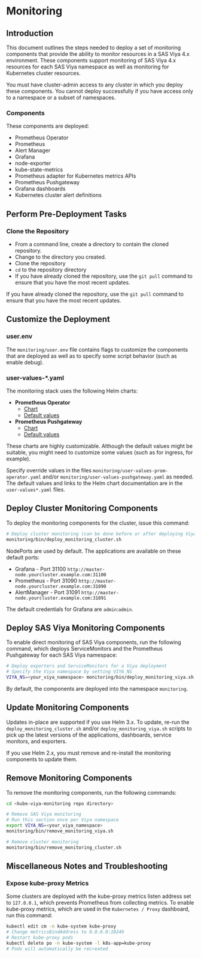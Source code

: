 # Monitoring

## Introduction

This document outlines the steps needed to deploy a set of monitoring
components that provide the ability to monitor resources in a SAS Viya 4.x
environment. These components support monitoring of SAS Viya 4.x resources
for each SAS Viya namespace as well as monitoring for Kubernetes cluster
resources.

You must have cluster-admin access to any cluster in which you deploy these
components. You cannot deploy successfully if you have access only to a
namespace or a subset of namespaces.

### Components

These components are deployed:

* Prometheus Operator
* Prometheus
* Alert Manager
* Grafana
* node-exporter
* kube-state-metrics
* Prometheus adapter for Kubernetes metrics APIs
* Prometheus Pushgateway
* Grafana dashboards
* Kubernetes cluster alert definitions

## Perform Pre-Deployment Tasks

### Clone the Repository

* From a command line, create a directory to contain the cloned repository.
* Change to the directory you created.
* Clone the repository
* `cd` to the repository directory
* If you have already cloned the repository, use the `git pull` command to
ensure that you have the most recent updates.

If you have already cloned the repository, use the `git pull` command to ensure
that you have the most recent updates.

## Customize the Deployment

### user.env

The `monitoring/user.env` file contains flags to customize the components that are
deployed as well as to specify some script behavior (such as enable debug).

### user-values-*.yaml

The monitoring stack uses the following Helm charts:

* **Prometheus Operator**
  * [Chart](https://github.com/helm/charts/blob/master/stable/prometheus-operator/README.md)
  * [Default values](https://github.com/helm/charts/blob/master/stable/prometheus-operator/values.yaml)
* **Prometheus Pushgateway**
  * [Chart](https://github.com/helm/charts/tree/master/stable/prometheus-pushgateway)
  * [Default values](https://github.com/helm/charts/blob/master/stable/prometheus-pushgateway/values.yaml)

These charts are highly customizable. Although the default values might be
suitable, you might need to customize some values (such as for ingress,
for example).

Specify override values in the files `monitoring/user-values-prom-operator.yaml`
and/or `monitoring/user-values-pushgateway.yaml` as needed. The default values and
links to the Helm chart documentation are in the `user-values*.yaml` files.

## Deploy Cluster Monitoring Components

To deploy the monitoring components for the cluster, issue this command:

```bash
# Deploy cluster monitoring (can be done before or after deploying Viya)
monitoring/bin/deploy_monitoring_cluster.sh
```

NodePorts are used by default. The applications are available on these default ports:

* Grafana - Port 31100 `http://master-node.yourcluster.example.com:31100`
* Prometheus - Port 31090 `http://master-node.yourcluster.example.com:31090`
* AlertManager - Port 31091 `http://master-node.yourcluster.example.com:31091`

The default credentials for Grafana are `admin`:`admin`.

## Deploy SAS Viya Monitoring Components

To enable direct monitoring of SAS Viya components, run the following command,
which deploys ServiceMonitors and the Prometheus Pushgateway for each SAS Viya
namespace:

```bash
# Deploy exporters and ServiceMonitors for a Viya deployment
# Specify the Viya namespace by setting VIYA_NS
VIYA_NS=<your_viya_namespace> monitoring/bin/deploy_monitoring_viya.sh
```

By default, the components are deployed into the namespace `monitoring`.

## Update Monitoring Components

Updates in-place are supported if you use Helm 3.x. To update, re-run the
`deploy_monitoring_cluster.sh` and/or `deploy_monitoring_viya.sh`
scripts to pick up the latest versions of the applications, dashboards, service
monitors, and exporters.

If you use Helm 2.x, you must remove and re-install the monitoring components
to update them.

## Remove Monitoring Components

To remove the monitoring components, run the following commands:

```bash
cd <kube-viya-monitoring repo directory>

# Remove SAS Viya monitoring
# Run this section once per Viya namespace
export VIYA_NS=<your_viya_namespace>
monitoring/bin/remove_monitoring_viya.sh

# Remove cluster monitoring
monitoring/bin/remove_monitoring_cluster.sh
```

## Miscellaneous Notes and Troubleshooting

### Expose kube-proxy Metrics

Some clusters are deployed with the kube-proxy metrics listen
address set to `127.0.0.1`, which prevents Prometheus from collecting
metrics. To enable kube-proxy metrics, which are used in the
`Kubernetes / Proxy` dashboard, run this command:

```bash
kubectl edit cm -n kube-system kube-proxy
# Change metricsBindAddress to 0.0.0.0:10249
# Restart kube-proxy pods
kubectl delete po -n kube-system -l k8s-app=kube-proxy
# Pods will automatically be recreated
```
